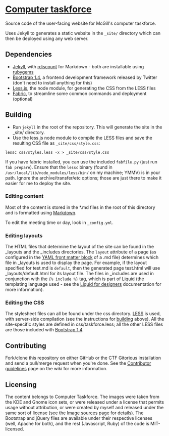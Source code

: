 [Computer taskforce](http://taskforce.sus.mcgill.ca)
====================================================

Source code of the user-facing website for McGill's computer taskforce.

Uses Jekyll to generates a static website in the `_site/` directory which can then be deployed using any web server.

Dependencies
------------

* [Jekyll](https://github.com/mojombo/jekyll), with [rdiscount](https://github.com/rtomayko/rdiscount) for Markdown - both are installable using [rubygems](http://rubygems.org/)
* [Bootstrap 1.4](http://bootstrapdocs.com/v1.4.0/docs/), a frontend development framework released by Twitter (don't need to install anything for this)
* [Less.js](http://lesscss.org/), the node module, for generating the CSS from the LESS files
* [Fabric](http://fabfile.org/), to streamline some common commands and deployment (optional)

Building
--------

* Run `jekyll` in the root of the repository. This will generate the site in the _site/ directory.
* Use the less.js node module to compile the LESS files and save the resulting CSS file as `_site/css/style.css`:

```
lessc css/styles.less -x > _site/css/style.css
```

If you have fabric installed, you can use the included `fabfile.py` (just run `fab prepare`). Ensure that the `lessc` binary (found in `/usr/local/lib/node_modules/less/bin/` on my machine; YMMV) is in your path. Ignore the archive/transfer/etc options; those are just there to make it easier for me to deploy the site.

### Editing content

Most of the content is stored in the *.md files in the root of this directory and is formatted using [Markdown](http://daringfireball.net/projects/markdown/syntax).

To edit the meeting time or day, look in `_config.yml`.

### Editing layouts

The HTML files that determine the layout of the site can be found in the _layouts and the _includes directories. The `layout` attribute of a page (as configured in the [YAML front matter block](https://github.com/mojombo/jekyll/wiki/YAML-Front-Matter) of a .md file) determines which file in _layouts is used to display the page. For example, if the layout specified for test.md is `default`, then the generated page test.html will use _layouts/default.html for its layout file. The files in _includes are used in conjunction with the `{% include %}` tag, which is part of Liquid (the templating language used - see the [Liquid for designers](https://github.com/shopify/liquid/wiki/liquid-for-designers) documentation for more information).

### Editing the CSS

The stylesheet files can all be found under the css directory. [LESS](http://lesscss.org/#docs) is used, with server-side compilation (see the instructions for [building](#building) above). All the site-specific styles are defined in css/taskforce.less; all the other LESS files are those included with [Bootstrap 1.4](http://bootstrapdocs.com/v1.4.0/docs/).

Contributing
------------

Fork/clone this repository on either GitHub or the CTF Gitorious installation and send a pull/merge request when you're done. See the [Contributor guidelines](/dellsystem/ctf-website/wiki/Contributor-guidelines) page on the wiki for more information.

Licensing
---------

The content belongs to Computer Taskforce. The images were taken from the KDE and Gnome icon sets, or were released under a license that permits usage without attribution, or were created by myself and released under the same sort of license (see the [Image sources](/dellsystem/ctf-website/wiki/Image-sources) page for details). The Bootstrap and jQuery files are available under their respective licenses (well, Apache for both), and the rest (Javascript, Ruby) of the code is MIT-licensed.

